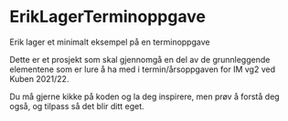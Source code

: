 # ErikLagerTerminoppgave
 Erik lager et minimalt eksempel på en terminoppgave

Dette er et prosjekt som skal gjennomgå en del av de grunnleggende elementene som er lure å ha med i termin/årsoppgaven for IM vg2 ved Kuben 2021/22.

Du må gjerne kikke på koden og la deg inspirere, men prøv å forstå deg også, og tilpass så det blir ditt eget.